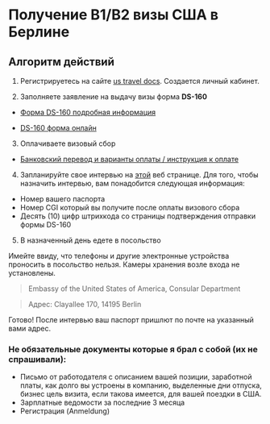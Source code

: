 # Получение B1/B2 визы США в Берлине

## Алгоритм действий

1. Регистрируетесь на сайте [us travel docs](http://ustraveldocs.com/de/de-niv-typeb1b2.asp).
   Создается личный кабинет.

2. Заполняете заявление на выдачу визы форма **DS-160**

- [Форма DS-160 подробная информация](http://ustraveldocs.com/de/de-niv-ds160info.asp)

- [DS-160 форма онлайн](https://ceac.state.gov/genniv/)

3. Оплачиваете визовый сбор

- [Банковский перевод и варианты оплаты / инструкция к оплате](http://ustraveldocs.com/de/de-niv-paymentinfo.asp)

4. Запланируйте свое интервью на [этой](https://cgifederal.secure.force.com/?language=English&country=Germany) веб странице. Для того, чтобы назначить интервью, вам понадобится следующая информация:

- Номер вашего паспорта
- Номер CGI который вы получите после оплаты визового сбора
- Десять (10) цифр штрихкода со страницы подтверждения отправки формы DS-160

5. В назначенный день едете в посольство

Имейте ввиду, что телефоны и другие электронные устройства проносить в посольство нельзя. Камеры хранения возле входа не установлены.

> Embassy of the United States of America, Consular Department

> Адрес: Clayallee 170, 14195 Berlin

Готово! После интервью ваш паспорт пришлют по почте на указанный вами адрес.

### Не обязательные документы которые я брал с собой (их не спрашивали):

- Письмо от работодателя с описанием вашей позиции, заработной платы, как долго вы устроены в компанию, выделенные дни отпуска, бизнес цель визита, если такова имеется, для вашей поездки в США.
- Зарплатные ведомости за последние 3 месяца
- Регистрация (Anmeldung)
